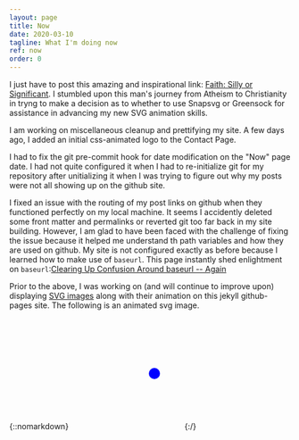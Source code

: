 ```yaml
---
layout: page
title: Now
date: 2020-03-10
tagline: What I'm doing now
ref: now
order: 0
---
```


I just have to post this amazing and inspirational link: [Faith: Silly or Significant](https://greensock.com/faith/). I stumbled upon this man's journey from Atheism to Christianity in tryng to make a decision as to whether to use Snapsvg or Greensock for assistance in advancing my new SVG animation skills.

I am working on miscellaneous cleanup and prettifying my site.
A few days ago, I added an initial css-animated logo to the Contact Page.

I had to fix the git pre-commit hook for date modification on the "Now" page date. I had not quite configured it when I had to re-initialize git for my repository after unitializing it when I was trying to figure out why my posts were not all showing up on the github site.

I fixed an issue with the routing of my post links on github when they functioned perfectly on my local machine. It seems I accidently deleted some front matter and permalinks or reverted git too far back in my site building. However, I am glad to have been faced with the challenge of fixing the issue because it helped me understand th path variables and how they are used on github. My site is not configured exactly as before because I learned how to make use of ```baseurl```. This page instantly shed enlightment on ```baseurl```:[Clearing Up Confusion Around baseurl -- Again](https://byparker.com/blog/2014/clearing-up-confusion-around-baseurl/)

Prior to the above, I was working on (and will continue to improve upon) displaying [SVG images](/My-1st-SVG-Animations) along with their animation on this jekyll github-pages site. The following is an animated svg image.

{::nomarkdown}
<svg width="200" height=200>
    <circle id="circle-fade" cx="150" cy="100" r="10" fill="blue"/>
</svg>
{:/}
